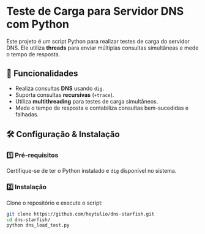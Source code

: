 # Teste de Carga para Servidor DNS com Python

Este projeto é um script Python para realizar testes de carga do servidor DNS. Ele utiliza **threads** para enviar múltiplas consultas simultâneas e mede o tempo de resposta.

## 📌 Funcionalidades

- Realiza consultas **DNS** usando `dig`.
- Suporta consultas **recursivas** (`+trace`).
- Utiliza **multithreading** para testes de carga simultâneos.
- Mede o tempo de resposta e contabiliza consultas bem-sucedidas e falhadas.

## 🛠 Configuração & Instalação

### 1️⃣ Pré-requisitos

Certifique-se de ter o Python instalado e `dig` disponível no sistema.

### 2️⃣ Instalação

Clone o repositório e execute o script:

```sh
git clone https://github.com/heytulio/dns-starfish.git
cd dns-starfish/
python dns_load_test.py
```